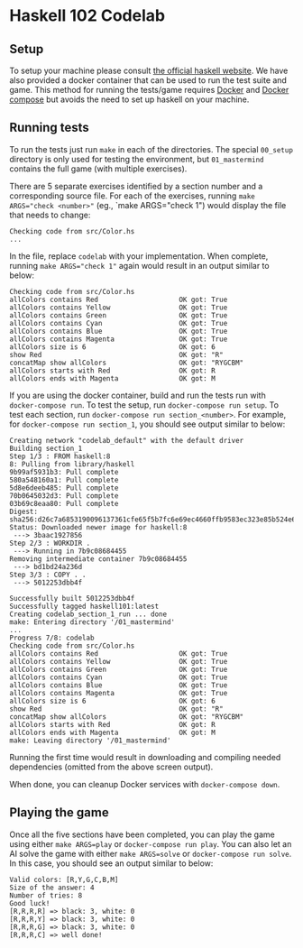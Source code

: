 # Haskell 102 Codelab

## Setup

To setup your machine please consult [the official haskell website](https://www.haskell.org/platform/). We have also provided a docker container that can be used to run the test suite and game. This method for running the tests/game requires [Docker](https://www.docker.com/get-started) and [Docker compose](https://docs.docker.com/compose/install/) but avoids the need to set up haskell on your machine.

## Running tests

To run the tests just run `make` in each of the directories. The special `00_setup` directory is only used for testing the environment, but `01_mastermind` contains the full game (with multiple exercises).

There are 5 separate exercises identified by a section number and a corresponding source file. For each of the exercises, running `make ARGS="check <number>"` (eg., `make ARGS="check 1") would display the file that needs to change:
```
Checking code from src/Color.hs
...
```

In the file, replace `codelab` with your implementation. When complete, running `make ARGS="check 1"` again would result in an output similar to below:
```
Checking code from src/Color.hs
allColors contains Red                    OK got: True
allColors contains Yellow                 OK got: True
allColors contains Green                  OK got: True
allColors contains Cyan                   OK got: True
allColors contains Blue                   OK got: True
allColors contains Magenta                OK got: True
allColors size is 6                       OK got: 6
show Red                                  OK got: "R"
concatMap show allColors                  OK got: "RYGCBM"
allColors starts with Red                 OK got: R
allColors ends with Magenta               OK got: M
```

If you are using the docker container, build and run the tests run with `docker-compose run`. To test the setup, run `docker-compose run setup`. To test each section, run `docker-compose run section_<number>`. For example, for `docker-compose run section_1`, you should see output similar to below:
```
Creating network "codelab_default" with the default driver
Building section_1
Step 1/3 : FROM haskell:8
8: Pulling from library/haskell
9b99af5931b3: Pull complete
580a548160a1: Pull complete
5d8e6deeb485: Pull complete
70b0645032d3: Pull complete
03b69c8eaa80: Pull complete
Digest: sha256:d26c7a6853190096137361cfe65f5b7fc6e69ec4660ffb9583ec323e85b524e6
Status: Downloaded newer image for haskell:8
 ---> 3baac1927856
Step 2/3 : WORKDIR .
 ---> Running in 7b9c08684455
Removing intermediate container 7b9c08684455
 ---> bd1bd24a236d
Step 3/3 : COPY . .
 ---> 5012253dbb4f

Successfully built 5012253dbb4f
Successfully tagged haskell101:latest
Creating codelab_section_1_run ... done
make: Entering directory '/01_mastermind'
...
Progress 7/8: codelab
Checking code from src/Color.hs
allColors contains Red                    OK got: True
allColors contains Yellow                 OK got: True
allColors contains Green                  OK got: True
allColors contains Cyan                   OK got: True
allColors contains Blue                   OK got: True
allColors contains Magenta                OK got: True
allColors size is 6                       OK got: 6
show Red                                  OK got: "R"
concatMap show allColors                  OK got: "RYGCBM"
allColors starts with Red                 OK got: R
allColors ends with Magenta               OK got: M
make: Leaving directory '/01_mastermind'
```

Running the first time would result in downloading and compiling needed dependencies (omitted from the above screen output).

When done, you can cleanup Docker services with `docker-compose down`.

## Playing the game

Once all the five sections have been completed, you can play the game using either `make ARGS=play` or `docker-compose run play`. You can also let an AI solve the game with either `make ARGS=solve` or `docker-compose run solve`. In this case, you should see an output similar to below:
```
Valid colors: [R,Y,G,C,B,M]
Size of the answer: 4
Number of tries: 8
Good luck!
[R,R,R,R] => black: 3, white: 0
[R,R,R,Y] => black: 3, white: 0
[R,R,R,G] => black: 3, white: 0
[R,R,R,C] => well done!
```
